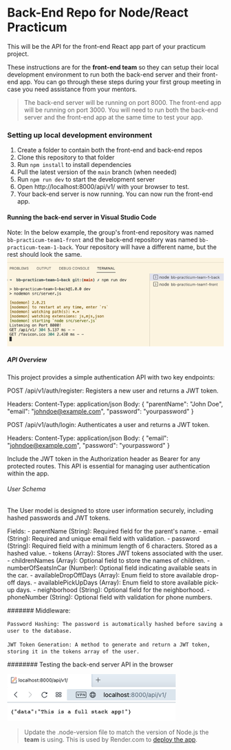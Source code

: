# Back-End Repo for Node/React Practicum

This will be the API for the front-end React app part of your practicum project.

These instructions are for the **front-end team** so they can setup their local development environment to run 
both the back-end server and their front-end app. You can go through these steps during your first group meeting 
in case you need assistance from your mentors.

>The back-end server will be running on port 8000. The front-end app will be running on port 3000. You will need to run both the back-end server and the front-end app at the same time to test your app.

### Setting up local development environment

1. Create a folder to contain both the front-end and back-end repos 
2. Clone this repository to that folder
3. Run `npm install` to install dependencies
4. Pull the latest version of the `main` branch (when needed)
5. Run `npm run dev` to start the development server
6. Open http://localhost:8000/api/v1/ with your browser to test.
7. Your back-end server is now running. You can now run the front-end app.

#### Running the back-end server in Visual Studio Code

Note: In the below example, the group's front-end repository was named `bb-practicum-team1-front` and the back-end repository was named `bb-practicum-team-1-back`. Your repository will have a different name, but the rest should look the same.
![vsc running](images/back-end-running-vsc.png)

##### API Overview

This project provides a simple authentication API with two key endpoints:

POST /api/v1/auth/register: Registers a new user and returns a JWT token.

Headers: 
    Content-Type: application/json
Body:
    {
    "parentName": "John Doe",
    "email": "johndoe@example.com",
    "password": "yourpassword"
    }

POST /api/v1/auth/login: Authenticates a user and returns a JWT token.

Headers: 
    Content-Type: application/json
Body:
    {
    "email": "johndoe@example.com",
    "password": "yourpassword"
    }

Include the JWT token in the Authorization header as Bearer <token> for any protected routes. This API is essential for managing user authentication within the app.

###### User Schema

The User model is designed to store user information securely, including hashed passwords and JWT tokens.

Fields:
    -   parentName (String): Required field for the parent's name.
    -   email (String): Required and unique email field with validation.
    -   password (String): Required field with a minimum length of 6 characters. Stored as a hashed value.
    -   tokens (Array): Stores JWT tokens associated with the user.
    -   childrenNames (Array): Optional field to store the names of children.
    -   numberOfSeatsInCar (Number): Optional field indicating available seats in the car.
    -   availableDropOffDays (Array): Enum field to store available drop-off days.
    -   availablePickUpDays (Array): Enum field to store available pick-up days.
    -   neighborhood (String): Optional field for the neighborhood.
    -   phoneNumber (String): Optional field with validation for phone numbers.

####### Middleware:

    Password Hashing: The password is automatically hashed before saving a user to the database.

    JWT Token Generation: A method to generate and return a JWT token, storing it in the tokens array of the user.

######## Testing the back-end server API in the browser

![browser server](images/back-end-running-browser.png)

>Update the .node-version file to match the version of Node.js the **team** is using. This is used by Render.com to [deploy the app](https://render.com/docs/node-version).
